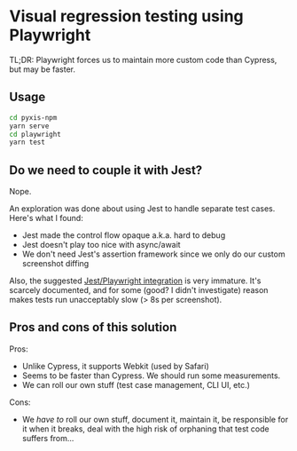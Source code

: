 # Visual regression testing using Playwright

TL;DR: Playwright forces us to maintain more custom code than Cypress, but may be faster.

## Usage

```sh
cd pyxis-npm
yarn serve
cd playwright
yarn test
```

## Do we need to couple it with Jest?

Nope.

An exploration was done about using Jest to handle separate test cases. Here's what I found:

- Jest made the control flow opaque a.k.a. hard to debug
- Jest doesn't play too nice with async/await
- We don't need Jest's assertion framework since we only do our custom screenshot diffing

Also, the suggested [Jest/Playwright integration](https://github.com/playwright-community/jest-playwright) is very immature. It's scarcely documented, and for some (good? I didn't investigate) reason makes tests run unacceptably slow (> 8s per screenshot).

## Pros and cons of this solution

Pros:

- Unlike Cypress, it supports Webkit (used by Safari)
- Seems to be faster than Cypress. We should run some measurements.
- We can roll our own stuff (test case management, CLI UI, etc.)

Cons:

- We _have to_ roll our own stuff, document it, maintain it, be responsible for it when it breaks, deal with the high risk of orphaning that test code suffers from...
